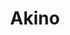 ---
layout: place
title: Akino
permalink: /new-york/elmhurst/akino.html
stateAbbr: NY
stateName: New York
cityName: Elmhurst
seo:
  type: restaurant
  links: https://www.akinonewyork.com/
place_id: ChIJc6fmxaxfwokRnKatMHUC1PA
photos:
  - name: >-
      places/ChIJc6fmxaxfwokRnKatMHUC1PA/photos/AeeoHcLUJh2PnLbqUfoQA-DdDe6xaA4ZTO7M1Ln8TYgEH8wPojWZfGGoQQev1cCAC3nZJ6TzANfU5R3OqNJqY1nFQHDfnmdsA57TCjmeK6xTsjlz4oHg6mXayvUIC6uFaP1uVBZjAV6KErTppne5e7FgNBvHWl26e4z0qU4KHXG2rQojL-VSdXWWRxmQWtxxzZrSWh6Rs_UAnIBkGlRF8aj7_V6InM221JhxEqcL2fbKmuz-vAmINfpbl6qcrAL36OH2HoYMRTIBWp3yEL2sTQoKGZSlwCuxpijsnb3ZWsUGOarJOnujBhourfVGBZMzLlaZbL1fJNsqWnpQxjm6aQdseGXnVR-dpk-883sRYZTDCvSPCxtDW5J0gNWohuLGXBLh0oxD1kDQfGhvK_8rhO-3glRpNtuhJH61qdJdLOaFB8KR0uI
    widthPx: 4032
    heightPx: 3024
    authorAttributions:
      - displayName: Han Thu
        uri: https://maps.google.com/maps/contrib/106119741715819873611
        photoUri: >-
          https://lh3.googleusercontent.com/a-/ALV-UjXBOnl6ngk4C_qXeR6YUe7rcGZVAOd8t90RfOrYsI1yBnZrrnvg-Q=s100-p-k-no-mo
    flagContentUri: >-
      https://www.google.com/local/imagery/report/?cb_client=maps_api_places.places_api&image_key=!1e10!2sCIHM0ogKEICAgICi44b01AE&hl=en-US
    googleMapsUri: >-
      https://www.google.com/maps/place//data=!3m4!1e2!3m2!1sCIHM0ogKEICAgICi44b01AE!2e10!4m2!3m1!1s0x89c25facc5e6a773:0xf0d4027530ada69c
  - name: >-
      places/ChIJc6fmxaxfwokRnKatMHUC1PA/photos/AeeoHcIOjFwl1esO1eAXcRGzgiZukQ58NTNu4wLPJyhivEirhK9nT04_Dzi3jAx0s4H92Dv1jCAsy8-hBLJBQ0V4i3ch0CP4I9VJohu_VpRDR81877AtxvAZxbxHkt9UnYYSV5yipQ5zEVGz3zxV4b-Spu6WrivcElbLamRj4rOYqEaED-T2O-8ku9FxcINBYPG6XhTa9gUrpBBusyssVGY1HGkf7-36E-Gqcel4T7QpftXME1pYVdB7p_PPlSVEId-MQ9Oqu6C08Gq4rwlwI7uCluQqBNDxCc_LfiZOFrmQjR2EWg
    widthPx: 1000
    heightPx: 750
    authorAttributions:
      - displayName: Akino
        uri: https://maps.google.com/maps/contrib/102034561832410557527
        photoUri: >-
          https://lh3.googleusercontent.com/a-/ALV-UjXydb1Q6RgjOv5-dbptNiqSLr6QTjhtD-VnlSKTf6_PgESFnjo=s100-p-k-no-mo
    flagContentUri: >-
      https://www.google.com/local/imagery/report/?cb_client=maps_api_places.places_api&image_key=!1e10!2sAF1QipNz7CM9NaFbXaGE5YNXZ3rVa-OK4-BdrzJrT8ES&hl=en-US
    googleMapsUri: >-
      https://www.google.com/maps/place//data=!3m4!1e2!3m2!1sAF1QipNz7CM9NaFbXaGE5YNXZ3rVa-OK4-BdrzJrT8ES!2e10!4m2!3m1!1s0x89c25facc5e6a773:0xf0d4027530ada69c
  - name: >-
      places/ChIJc6fmxaxfwokRnKatMHUC1PA/photos/AeeoHcIEvuWhRJP-1PK-BVrcfzq23cpIAn0Xs098GrMv4VCpVkIxypBbQkkS9bXjC2E2EIt1a8ePOo3kQ_LRHacuIUnw6BLW5Wy1BaQ70rtN_JgE5Xboh3eykLveWK49SNp_-dKh4ikSB-82Y_BmrxE1pF1yJ27BHqIp5CmOzuM1fcyJRubo_LsIzd1wQFh8I8twLg1YlALh5aFH6TyC0xQZuVgI0IyLsNk0EDOet-nPklZ_s0ZFEkSrQuQerueW07jhcxVDTOkXFQw67MV8geb8Oi5CdxtJHm0YWNg6t0B_mfQi6LME3m2d0pSyyBzjoG-lVTrIHQdf_R1352a4HOa93L0-lQd1NuZftG9zt6CAPiylD2STY5CB33AzZJuQiEngCYnNDFq_iVZDb-AtVT1bFVUOyXWvlH8sxTmy0RDffaXRxw
    widthPx: 4800
    heightPx: 3200
    authorAttributions:
      - displayName: Howard Stark
        uri: https://maps.google.com/maps/contrib/107156480493865660091
        photoUri: >-
          https://lh3.googleusercontent.com/a-/ALV-UjW5PixKMFpRnIEUuw4V3EXMF56LYYJgCDeDl3IlBndl7zYpVO8=s100-p-k-no-mo
    flagContentUri: >-
      https://www.google.com/local/imagery/report/?cb_client=maps_api_places.places_api&image_key=!1e10!2sCIHM0ogKEICAgMDInMDXaA&hl=en-US
    googleMapsUri: >-
      https://www.google.com/maps/place//data=!3m4!1e2!3m2!1sCIHM0ogKEICAgMDInMDXaA!2e10!4m2!3m1!1s0x89c25facc5e6a773:0xf0d4027530ada69c
  - name: >-
      places/ChIJc6fmxaxfwokRnKatMHUC1PA/photos/AeeoHcJeZLg3tu_kJ4pn4b7MV8Y6zpbG7NiutKPKb4TmHZUdyrMTpCCJLINl17R0uwCvxGKD-zKWNGUD2tO_A7S0X9yhpAQa3DZ0SgOqA56kDIEZua-GhoAIE5DfF6l1tsDE6-YvSxZDTJniSkDJRxmeXoc8M1BAQqAPzpDD17ze9mw_ZHSIgLoYuVp4vJl-obBO_4vX6lWpX4IgO-wCDtPPe2vzWPQU9QL8wn8Ftta2CkIwUMl18jmJoKIpcexVaqUc79rtMeFGylsKJxNNp7RuwmOE8_LMODNA0b-swsbXevOQIJ86dKJqJ3KT7i_rzGxEEWTZhQMpvvDpRdA30HA47mx4pN41EXFPktR_qVYeV2z1xBl3kunIfddkX5s3ngkSh6pVaABtwBPdoErqdPuq47FI__KlNRK7fa2hPh8osq0sHQ
    widthPx: 3024
    heightPx: 4032
    authorAttributions:
      - displayName: Lana Li
        uri: https://maps.google.com/maps/contrib/102423927056822325573
        photoUri: >-
          https://lh3.googleusercontent.com/a-/ALV-UjWVCU1RBrszSarxBMB20injN4T8_TQsH_WbDeN3NdNZc8jGn4l--g=s100-p-k-no-mo
    flagContentUri: >-
      https://www.google.com/local/imagery/report/?cb_client=maps_api_places.places_api&image_key=!1e10!2sCIHM0ogKEICAgMDIxIKVUw&hl=en-US
    googleMapsUri: >-
      https://www.google.com/maps/place//data=!3m4!1e2!3m2!1sCIHM0ogKEICAgMDIxIKVUw!2e10!4m2!3m1!1s0x89c25facc5e6a773:0xf0d4027530ada69c
  - name: >-
      places/ChIJc6fmxaxfwokRnKatMHUC1PA/photos/AeeoHcJIlMse6HNvo7S9S5P9Dm2YH3DWr0TcNI-2wpKXMjMJlBB5iwSg2ni7BOXPcz23MOZ-RATvpg1pkFWL32KMAvkIXXPvqs57bH8u39xcht9cWRwoIJtDbyrduz3WMIPN44TywRAd0Q-_Vaf0qHkapUTyMzd55nTnaLY8C11hlGWtwJeQH0IxfcbMr4HtBV6ieFYaI6J5x4LnDK-IBZeRUOxhBl42cCaW-qFS5_UzHbFLndRDxy6mrX0trKn8Ea6Da9ak7QiqfUeDhXLgQFPF_tHc57CfcUkDGQSiLknCnk6zfv-PQc1FtKn8BfPcVCzfnIar4dagajaipm-LXax8eXKnI7pXjtTHNIMT2aJTBl8utzUJdXDSUM04omCxA11iIPrIDsW2NPhwrX5juPP8bxpO0h9OrRRIyyqaDuBpLUiHwQ
    widthPx: 3024
    heightPx: 4032
    authorAttributions:
      - displayName: Yvngumar
        uri: https://maps.google.com/maps/contrib/117741537574412396344
        photoUri: >-
          https://lh3.googleusercontent.com/a-/ALV-UjXD9lwzU-TUbUlB-aHjIB0-6IiRSX1a0ddcU680siv-0R9KtgEN7Q=s100-p-k-no-mo
    flagContentUri: >-
      https://www.google.com/local/imagery/report/?cb_client=maps_api_places.places_api&image_key=!1e10!2sCIHM0ogKEICAgMDIoNL8bg&hl=en-US
    googleMapsUri: >-
      https://www.google.com/maps/place//data=!3m4!1e2!3m2!1sCIHM0ogKEICAgMDIoNL8bg!2e10!4m2!3m1!1s0x89c25facc5e6a773:0xf0d4027530ada69c
  - name: >-
      places/ChIJc6fmxaxfwokRnKatMHUC1PA/photos/AeeoHcKLPu489sXgWM-IZge1IRVjBCd-aMb9rP23kVtn8kFjbTuJf4g2aMNwoJxlI0Cc8YvH3IO4w8YS23MHmeQCAtREHsyRavVJZMT_3Paiff7Va4UxElhJvlF2iryyHknJn9zCKaYWa-UdQzKiyfvmAcVouEuaTaWA4MZDNH8ItdsEPp7rL7whZVZcx57coemsS91VvWldZegaOZLKDmEubmBPdB5-v5WXAUo9c_Bd--eCBS4Wg9bmUq8f0pfqp_s06O42WMV4il4AFgVuUFKEdWhjx4DP3C_xnEKlPqkl1Pyi44SjLaIlYBsUccA2tvB9Ubm3VqY1FwmCZMW0QVRzcK6PMpIcepaciFhwu3Pd9k7DFQRZLz0sP-4jkrPuzSsFyiLsNh7X-RvtXEw11EnI2db_NWUuPSuHZDwPfjH2PzE-Fh1z
    widthPx: 3600
    heightPx: 4800
    authorAttributions:
      - displayName: Jutachon Bootsabong (Milk)
        uri: https://maps.google.com/maps/contrib/115046532451350571055
        photoUri: >-
          https://lh3.googleusercontent.com/a-/ALV-UjVrO-VWC4Wa-itqBNRq2HyKa8fpdJQhVBc5htJ0DMYygCy27BPy2w=s100-p-k-no-mo
    flagContentUri: >-
      https://www.google.com/local/imagery/report/?cb_client=maps_api_places.places_api&image_key=!1e10!2sCIHM0ogKEICAgIDD9NS09wE&hl=en-US
    googleMapsUri: >-
      https://www.google.com/maps/place//data=!3m4!1e2!3m2!1sCIHM0ogKEICAgIDD9NS09wE!2e10!4m2!3m1!1s0x89c25facc5e6a773:0xf0d4027530ada69c
  - name: >-
      places/ChIJc6fmxaxfwokRnKatMHUC1PA/photos/AeeoHcKZzdqTn5xI2yVQzQ4oXYwB8mUev-5h0UKCdOv46IXYen-vVZRGF8Ce7-1VYAcjhjVHGdhX5osC1Q1VMw8wCtkp-3nkRJGP9epQSvNxodOqse_MeeehBySY05gGft09GNBwqgKA0VDVc-6IHIpFAkgFkymhGHxP7bM3M4fVhLqqIgk5f_CMxMJaEJevdtR45QglgjplEMPb_3WhUYzOkHyjOdPTAbPe8LhV9bsYJrbRTSZyGrDjk65Mi8cCKNjWjHiPUvm_vBIrTAdxBtYkzJ96M57l9QQXFt8zN9b94GFtAiUvqwBC9MDNb0BvnCYoSjnNQRlKR8jVo90LmPE9PAIgnmJ3Zn8tknJU-Jb4y_C0Y722fRLQywjUkeSaqUY1a6jCQfECvz3r5ItwXohZ_ne45jtiIv3H3Z-7lUK4__-HYQ
    widthPx: 4800
    heightPx: 3600
    authorAttributions:
      - displayName: Yuy Buakaewy
        uri: https://maps.google.com/maps/contrib/107756063560157493099
        photoUri: >-
          https://lh3.googleusercontent.com/a-/ALV-UjWNaYQ86QsuriMfyiJ80pGxHozF1C5SgXs6xMj2MlnPlcvfpiOelg=s100-p-k-no-mo
    flagContentUri: >-
      https://www.google.com/local/imagery/report/?cb_client=maps_api_places.places_api&image_key=!1e10!2sCIHM0ogKEICAgIC7qO7tPQ&hl=en-US
    googleMapsUri: >-
      https://www.google.com/maps/place//data=!3m4!1e2!3m2!1sCIHM0ogKEICAgIC7qO7tPQ!2e10!4m2!3m1!1s0x89c25facc5e6a773:0xf0d4027530ada69c
  - name: >-
      places/ChIJc6fmxaxfwokRnKatMHUC1PA/photos/AeeoHcLp1Tixriv2BUZGznHdB9WAQMZ7Xce2fF1PCk8WsVcVcrBjGngpyD8zVG57r5ssIGypJ1etW2J2pKIs98FarkQJTuUrW3J83Ls4yx-8a33xzLOzNQ7hgj8WqZgOPPeDkry5fppdI8iki8Vwwix5pBqpJUQrAR0Gm5FKistoG6JnImUVnRq2tgZBUdAWZddIAZlGqwCqmb0kXxEw16__bMhirRXdArD4FxloMp6oLWqUGe-iBLhNE7iUFJ_a-BRFy72KaUgw_9JaODFciCy57MUutFukbj5lPf0Jnoot16nPBAjmH3pmdzTq3-Ph3jo2MEp1eZOKrlRIf8UuU37nmFCH3wcV1GAynzq93Qgs3kKDR8gpIvAxbHPRxHFhdAhn_0ouO42oZTIwjCvQr8ENMseDlfcYvwv45kiwyx_KWymRPa4t
    widthPx: 3024
    heightPx: 4032
    authorAttributions:
      - displayName: ench4rm
        uri: https://maps.google.com/maps/contrib/106993724562760837895
        photoUri: >-
          https://lh3.googleusercontent.com/a/ACg8ocJehKOoorzmNOMSfqEPWXSaOk2Ufal0jcJSTD7BX8rguiC3k3w=s100-p-k-no-mo
    flagContentUri: >-
      https://www.google.com/local/imagery/report/?cb_client=maps_api_places.places_api&image_key=!1e10!2sCIHM0ogKEICAgIDb4-iOhQE&hl=en-US
    googleMapsUri: >-
      https://www.google.com/maps/place//data=!3m4!1e2!3m2!1sCIHM0ogKEICAgIDb4-iOhQE!2e10!4m2!3m1!1s0x89c25facc5e6a773:0xf0d4027530ada69c
  - name: >-
      places/ChIJc6fmxaxfwokRnKatMHUC1PA/photos/AeeoHcKgBwXypWmuHTpWJX4wMPp1mw5lGTzH0gCZCiIlKTePA6-6GOBFn40zIilIcqWs_FKy4rHL4qtZ5vB1F-DrGE-iMZMYidwssHgU2XeL2pD4oovDuUyjmL83dW_FaR7Vc0x7IK5L_GUWONyVbG6BmGdAeoljMhV9yJ2v5_f6IMoL5zcU000YoSi_rKDneTxpRZqG6Ss4pcLBQUQ0SIhzf_rbiwQAF7zRa4ernnX38cEGIBzGyirTaLQs_-BQRLllubWdAJaxSvpiVnMtogF4IZZnAqhAD2EMC89tKcr-eGR3LCu7Iuv-huxBrUTpIMhfQ6JoT1l1Y2ksNGJhF2Zt_SKxsGc09T_atZVtXdZ7HYIN50nrl3mrJinXxd0mUio6Oevtk9l3L0zTElo3Z57TlgJqwxsgb0ycKJBcvl-nOZei_Q
    widthPx: 4032
    heightPx: 3024
    authorAttributions:
      - displayName: Li Lin
        uri: https://maps.google.com/maps/contrib/118188010787230085978
        photoUri: >-
          https://lh3.googleusercontent.com/a-/ALV-UjXY9xLPzQsaGaIhzK7_N5WMwobSCvDHivg0jbV5j1uZSeXqUJch=s100-p-k-no-mo
    flagContentUri: >-
      https://www.google.com/local/imagery/report/?cb_client=maps_api_places.places_api&image_key=!1e10!2sCIHM0ogKEICAgICrqKmUBw&hl=en-US
    googleMapsUri: >-
      https://www.google.com/maps/place//data=!3m4!1e2!3m2!1sCIHM0ogKEICAgICrqKmUBw!2e10!4m2!3m1!1s0x89c25facc5e6a773:0xf0d4027530ada69c
  - name: >-
      places/ChIJc6fmxaxfwokRnKatMHUC1PA/photos/AeeoHcJYFTtv_Oudn1mfNteYQYRqux0YirDsJUpIspPHGH4VLnISwprrlbCu-G-XlsG6KhuIvNm_pw8eVgUek1QEWDymPxnF0Qwcgq5VQuHS90kgtQfBWZVmZxxBH4CzKEBVJ5QjAQFkJqNb9OOn2RZTa7dZxIpntxJpkm3QU58WHgtmmYbCLGArbAq5CmCd1plB8djgBrhO1FfNbdqAA2W1SqnC-rXo0_eoeNjhr_czrP8QRaSRt1AI6fJphuaV28O4QYDFaxah-o1XETYC-LRs_7LmCLsoX7dILMzvqBh8C8zLQ1HUtKrakVQNmVHZ6p74OuH_ZcxgNdmI2_Vn5SgWssGCEUPjiUTH3xpcI2iU_DvRyPhDhiqsJi_w7gbDu07RQTnyC6Tlz3WIWGZVkC0FXccobPjCXLHSGKIZecZDas7tOwTM
    widthPx: 4001
    heightPx: 2661
    authorAttributions:
      - displayName: Li Lin
        uri: https://maps.google.com/maps/contrib/118188010787230085978
        photoUri: >-
          https://lh3.googleusercontent.com/a-/ALV-UjXY9xLPzQsaGaIhzK7_N5WMwobSCvDHivg0jbV5j1uZSeXqUJch=s100-p-k-no-mo
    flagContentUri: >-
      https://www.google.com/local/imagery/report/?cb_client=maps_api_places.places_api&image_key=!1e10!2sCIHM0ogKEICAgICrqKmUxwE&hl=en-US
    googleMapsUri: >-
      https://www.google.com/maps/place//data=!3m4!1e2!3m2!1sCIHM0ogKEICAgICrqKmUxwE!2e10!4m2!3m1!1s0x89c25facc5e6a773:0xf0d4027530ada69c
address: 82-80 Broadway, Elmhurst, NY 11373, USA
street: 82-80 Broadway
city: Elmhurst
state: NY
zip: '11373'
country: USA
neighborhood: Elmhurst
latitude: '40.741191'
longitude: '-73.881393'
accessibility_options:
  wheelchairAccessibleParking: true
  wheelchairAccessibleEntrance: true
  wheelchairAccessibleRestroom: true
  wheelchairAccessibleSeating: true
business_status: OPERATIONAL
name: Akino
google_maps_links:
  directionsUri: >-
    https://www.google.com/maps/dir//''/data=!4m7!4m6!1m1!4e2!1m2!1m1!1s0x89c25facc5e6a773:0xf0d4027530ada69c!3e0
  placeUri: https://maps.google.com/?cid=17353497966516479644
  writeAReviewUri: >-
    https://www.google.com/maps/place//data=!4m3!3m2!1s0x89c25facc5e6a773:0xf0d4027530ada69c!12e1
  reviewsUri: >-
    https://www.google.com/maps/place//data=!4m4!3m3!1s0x89c25facc5e6a773:0xf0d4027530ada69c!9m1!1b1
  photosUri: >-
    https://www.google.com/maps/place//data=!4m3!3m2!1s0x89c25facc5e6a773:0xf0d4027530ada69c!10e5
primary_type: Sushi Restaurant
opening_hours:
  regular: null
  current: null
secondary_opening_hours:
  regular:
    weekdayDescriptions: null
    type: null
  current:
    weekdayDescriptions: null
    type: null
phone: (718) 779-8280
price_level: PRICE_LEVEL_MODERATE
price_range: $30 &ndash; $50
rating: '4.3'
rating_count: 0
website: https://www.akinonewyork.com/
description: >-
  Discover Akino in Elmhurst, NY$$$Akino in Elmhurst, NY, stands out as a
  welcoming Japanese restaurant known for its all-you-can-eat sushi options and
  a diverse array of Asian-inspired dishes, perfect for casual dining or quick
  takeout. The spot features a modern, industrial-style dining room that
  combines comfort with accessibility, including wheelchair-friendly entrances
  and seating for an inclusive experience. Fresh ingredients shine through in
  their extensive menu, highlighting high-quality sushi rolls and other
  favorites like udon and donburi that appeal to those seeking authentic flavors
  in a relaxed setting. This sushi restaurant near Elmhurst also offers
  convenient dine-in or takeout services, making it a go-to choice for anyone
  exploring top-rated Japanese places in the area.
generative_summary: >-
  Discover Akino in Elmhurst, NY$$$Akino in Elmhurst, NY, stands out as a
  welcoming Japanese restaurant known for its all-you-can-eat sushi options and
  a diverse array of Asian-inspired dishes, perfect for casual dining or quick
  takeout. The spot features a modern, industrial-style dining room that
  combines comfort with accessibility, including wheelchair-friendly entrances
  and seating for an inclusive experience. Fresh ingredients shine through in
  their extensive menu, highlighting high-quality sushi rolls and other
  favorites like udon and donburi that appeal to those seeking authentic flavors
  in a relaxed setting. This sushi restaurant near Elmhurst also offers
  convenient dine-in or takeout services, making it a go-to choice for anyone
  exploring top-rated Japanese places in the area.
generative_disclosure: Summarized by AI using the Grok-3-Mini model.
reviews:
  - name: >-
      places/ChIJc6fmxaxfwokRnKatMHUC1PA/reviews/ChdDSUhNMG9nS0VJQ0FnTUR3bGE3LXV3RRAB
    relativePublishTimeDescription: 2 weeks ago
    rating: 4
    text:
      text: >-
        Recently came back here with my friend and honestly, you can’t ask for
        more it’s super delicious. The fish seems fresh and you can see the
        sushi chef’s right there cutting and slicing everything. I’d say the
        portions for the appetizers and stuff on the menu are kind of small but
        it makes sense. Our waiter attended us maybe once or twice but I like
        that since we don’t have to be interrupted. Overall, it’s such a nice
        place. I think it could be a little more affordable, but you can’t
        really beat the price when it comes to 2025.
      languageCode: en
    originalText:
      text: >-
        Recently came back here with my friend and honestly, you can’t ask for
        more it’s super delicious. The fish seems fresh and you can see the
        sushi chef’s right there cutting and slicing everything. I’d say the
        portions for the appetizers and stuff on the menu are kind of small but
        it makes sense. Our waiter attended us maybe once or twice but I like
        that since we don’t have to be interrupted. Overall, it’s such a nice
        place. I think it could be a little more affordable, but you can’t
        really beat the price when it comes to 2025.
      languageCode: en
    authorAttribution:
      displayName: Danielle Sato
      uri: https://www.google.com/maps/contrib/109805133016795875350/reviews
      photoUri: >-
        https://lh3.googleusercontent.com/a-/ALV-UjWaeA3Z0PpphxlFbrmB1xglzl3Jiv_1fTTEl4PlxFfJkjjEiQg=s128-c0x00000000-cc-rp-mo-ba3
    publishTime: '2025-03-27T08:39:02.489825Z'
    flagContentUri: >-
      https://www.google.com/local/review/rap/report?postId=ChdDSUhNMG9nS0VJQ0FnTUR3bGE3LXV3RRAB&d=17924085&t=1
    googleMapsUri: >-
      https://www.google.com/maps/reviews/data=!4m6!14m5!1m4!2m3!1sChdDSUhNMG9nS0VJQ0FnTUR3bGE3LXV3RRAB!2m1!1s0x89c25facc5e6a773:0xf0d4027530ada69c
  - name: >-
      places/ChIJc6fmxaxfwokRnKatMHUC1PA/reviews/ChdDSUhNMG9nS0VJQ0FnTURRamZPdjl3RRAB
    relativePublishTimeDescription: a month ago
    rating: 4
    text:
      text: >-
        I’ve came here several times when Akino had the outdoor seating in the
        parking lot and also experienced the indoor seating. The outdoor seating
        was a bit uncomfortable, so glad they got rid of it.


        The service has been pretty good. I’ve never had an issue except for the
        time I found something in my water and asked for a new one. The food
        itself is good! I love the variety of menu items and no limit on sashimi
        is great.


        This is one of the only two Japanese spots I go to in the area. I would
        recommend this spot to anyone visiting Elmhurst or craving for sushi and
        sashimi or even for a special occasion.
      languageCode: en
    originalText:
      text: >-
        I’ve came here several times when Akino had the outdoor seating in the
        parking lot and also experienced the indoor seating. The outdoor seating
        was a bit uncomfortable, so glad they got rid of it.


        The service has been pretty good. I’ve never had an issue except for the
        time I found something in my water and asked for a new one. The food
        itself is good! I love the variety of menu items and no limit on sashimi
        is great.


        This is one of the only two Japanese spots I go to in the area. I would
        recommend this spot to anyone visiting Elmhurst or craving for sushi and
        sashimi or even for a special occasion.
      languageCode: en
    authorAttribution:
      displayName: Jessica Deng
      uri: https://www.google.com/maps/contrib/108131938939792542236/reviews
      photoUri: >-
        https://lh3.googleusercontent.com/a-/ALV-UjWbozhrJNd86RIfBd0tXgQAQTu9TwfAwoq7F3lqs9mR8BPt9yYK7g=s128-c0x00000000-cc-rp-mo-ba3
    publishTime: '2025-03-13T00:27:10.188334Z'
    flagContentUri: >-
      https://www.google.com/local/review/rap/report?postId=ChdDSUhNMG9nS0VJQ0FnTURRamZPdjl3RRAB&d=17924085&t=1
    googleMapsUri: >-
      https://www.google.com/maps/reviews/data=!4m6!14m5!1m4!2m3!1sChdDSUhNMG9nS0VJQ0FnTURRamZPdjl3RRAB!2m1!1s0x89c25facc5e6a773:0xf0d4027530ada69c
  - name: >-
      places/ChIJc6fmxaxfwokRnKatMHUC1PA/reviews/ChdDSUhNMG9nS0VJQ0FnTURJb05MOHpnRRAB
    relativePublishTimeDescription: a week ago
    rating: 3
    text:
      text: >-
        There are a couple reasons why I rated this place so low. Mainly just
        centered on pricing alone. For nearly $50!! which is what you have to
        pay for if you want the buffet special you get access to their entire
        list of sushi rolls which they have plenty of options which I will give
        them added points for variety on the menu. Their takeout boxes are crazy
        priced as in you can get a few signature rolls or so for their least
        price which would be close to $25 and trust me you won’t be filled on
        that. If you waste any food they will add that to your bill depending on
        what was ordered specifically and what quantity. If you want to take any
        leftovers home I believe it would $20 to your bill as well. They add
        gratuity as not a tip but a mandatory payment on your bill. The place is
        also kind of squished together as in not much place to bring your family
        or group of friends if you want to dine in since it’s always busy. There
        are a handful of people cooking and working the joint so at least the
        wait time is not bad 5-10 mins tops depending on what you ordered. You
        have to circle everything you want on a menu before you order and be
        careful as in buffets you tend to fill up much faster then anticipated.
        Circle a few things you can handle eating so you avoid any extra fees
        and if you want to eat more you can do so by asking for another menu.
        They do have soju as well as some drinks on the bar.
      languageCode: en
    originalText:
      text: >-
        There are a couple reasons why I rated this place so low. Mainly just
        centered on pricing alone. For nearly $50!! which is what you have to
        pay for if you want the buffet special you get access to their entire
        list of sushi rolls which they have plenty of options which I will give
        them added points for variety on the menu. Their takeout boxes are crazy
        priced as in you can get a few signature rolls or so for their least
        price which would be close to $25 and trust me you won’t be filled on
        that. If you waste any food they will add that to your bill depending on
        what was ordered specifically and what quantity. If you want to take any
        leftovers home I believe it would $20 to your bill as well. They add
        gratuity as not a tip but a mandatory payment on your bill. The place is
        also kind of squished together as in not much place to bring your family
        or group of friends if you want to dine in since it’s always busy. There
        are a handful of people cooking and working the joint so at least the
        wait time is not bad 5-10 mins tops depending on what you ordered. You
        have to circle everything you want on a menu before you order and be
        careful as in buffets you tend to fill up much faster then anticipated.
        Circle a few things you can handle eating so you avoid any extra fees
        and if you want to eat more you can do so by asking for another menu.
        They do have soju as well as some drinks on the bar.
      languageCode: en
    authorAttribution:
      displayName: Yvngumar
      uri: https://www.google.com/maps/contrib/117741537574412396344/reviews
      photoUri: >-
        https://lh3.googleusercontent.com/a-/ALV-UjXD9lwzU-TUbUlB-aHjIB0-6IiRSX1a0ddcU680siv-0R9KtgEN7Q=s128-c0x00000000-cc-rp-mo-ba4
    publishTime: '2025-04-06T04:58:42.501232Z'
    flagContentUri: >-
      https://www.google.com/local/review/rap/report?postId=ChdDSUhNMG9nS0VJQ0FnTURJb05MOHpnRRAB&d=17924085&t=1
    googleMapsUri: >-
      https://www.google.com/maps/reviews/data=!4m6!14m5!1m4!2m3!1sChdDSUhNMG9nS0VJQ0FnTURJb05MOHpnRRAB!2m1!1s0x89c25facc5e6a773:0xf0d4027530ada69c
  - name: >-
      places/ChIJc6fmxaxfwokRnKatMHUC1PA/reviews/ChZDSUhNMG9nS0VJQ0FnTUNBMnZ6blRREAE
    relativePublishTimeDescription: 2 months ago
    rating: 5
    text:
      text: >-
        Took the boys out tonight for some of the best sushi in NYC! Akino
        (82-80 Broadway, Elmhurst, NY 11373)We went here at around 5PM and the
        place was very busy for early dinner. I can imagine how busy this place
        can get during the weekends

        The sushi was so good and their dinner menu

        included unlimited sashimi. My sons loved everything from the soup,the
        rolls, tempura, and sashimi. Go with a big group so

        you get to try more things. I went mainly for the

        sashimi salmon and it is out of this world. Great quality fish and
        fresh. It is where every meal is a journey of flavor and culture. Highly
        Recommended! #akino #Queens
      languageCode: en
    originalText:
      text: >-
        Took the boys out tonight for some of the best sushi in NYC! Akino
        (82-80 Broadway, Elmhurst, NY 11373)We went here at around 5PM and the
        place was very busy for early dinner. I can imagine how busy this place
        can get during the weekends

        The sushi was so good and their dinner menu

        included unlimited sashimi. My sons loved everything from the soup,the
        rolls, tempura, and sashimi. Go with a big group so

        you get to try more things. I went mainly for the

        sashimi salmon and it is out of this world. Great quality fish and
        fresh. It is where every meal is a journey of flavor and culture. Highly
        Recommended! #akino #Queens
      languageCode: en
    authorAttribution:
      displayName: Eric Helferich
      uri: https://www.google.com/maps/contrib/103044406618663302299/reviews
      photoUri: >-
        https://lh3.googleusercontent.com/a/ACg8ocIzHISkYkHWptQoQ_ffRzvWyfhvQIdc4J5qLPV1e4htDAa91Q=s128-c0x00000000-cc-rp-mo-ba4
    publishTime: '2025-01-31T04:00:31.300277Z'
    flagContentUri: >-
      https://www.google.com/local/review/rap/report?postId=ChZDSUhNMG9nS0VJQ0FnTUNBMnZ6blRREAE&d=17924085&t=1
    googleMapsUri: >-
      https://www.google.com/maps/reviews/data=!4m6!14m5!1m4!2m3!1sChZDSUhNMG9nS0VJQ0FnTUNBMnZ6blRREAE!2m1!1s0x89c25facc5e6a773:0xf0d4027530ada69c
  - name: >-
      places/ChIJc6fmxaxfwokRnKatMHUC1PA/reviews/ChZDSUhNMG9nS0VJQ0FnTUNJNktQb0RBEAE
    relativePublishTimeDescription: 2 weeks ago
    rating: 5
    text:
      text: >-
        Made reservations in advance for a party of 8 on a Saturday evening. Our
        table was ready as we got there and they have a time limit of 2 hrs.
        Very efficient AYCE ordering system, where you write down the number of
        plates you want for each respective item. We HAD to get their sashimi
        pieces, which were thinly sliced and very fresh! We DOWNED the platter
        in 10 min LOL Reasonably priced AYCE prices for lunch + dinner as well,
        considering their quality.


        Service is great as well! They also have a newly built section, which
        was bright and clean. Highly recommend if you're in the Elmhurst area,
        but be sure to make reservations in advance as it's a very popular spot!
      languageCode: en
    originalText:
      text: >-
        Made reservations in advance for a party of 8 on a Saturday evening. Our
        table was ready as we got there and they have a time limit of 2 hrs.
        Very efficient AYCE ordering system, where you write down the number of
        plates you want for each respective item. We HAD to get their sashimi
        pieces, which were thinly sliced and very fresh! We DOWNED the platter
        in 10 min LOL Reasonably priced AYCE prices for lunch + dinner as well,
        considering their quality.


        Service is great as well! They also have a newly built section, which
        was bright and clean. Highly recommend if you're in the Elmhurst area,
        but be sure to make reservations in advance as it's a very popular spot!
      languageCode: en
    authorAttribution:
      displayName: Veronica Leong
      uri: https://www.google.com/maps/contrib/106224111647418737820/reviews
      photoUri: >-
        https://lh3.googleusercontent.com/a-/ALV-UjVL6-6ckNbPO7pb_Bisfjmo22YgNuPqnLehpCYgMPEweXiGjy-9=s128-c0x00000000-cc-rp-mo-ba4
    publishTime: '2025-03-29T23:21:53.683046Z'
    flagContentUri: >-
      https://www.google.com/local/review/rap/report?postId=ChZDSUhNMG9nS0VJQ0FnTUNJNktQb0RBEAE&d=17924085&t=1
    googleMapsUri: >-
      https://www.google.com/maps/reviews/data=!4m6!14m5!1m4!2m3!1sChZDSUhNMG9nS0VJQ0FnTUNJNktQb0RBEAE!2m1!1s0x89c25facc5e6a773:0xf0d4027530ada69c
review_summary: >-
  What Customers Are Buzzing About$$$Folks heading to this sushi spot often
  praise the fresh and varied selections, with unlimited sashimi standing out as
  a real crowd-pleaser for satisfying cravings without limits. Many appreciate
  the efficient service and solid value, especially for groups looking to dive
  into a mix of rolls, tempura, and other Japanese favorites during lunch or
  dinner. While some mention that portions can feel on the smaller side and
  prices add up quickly, the overall vibe keeps things enjoyable and worth the
  visit for quality eats. It's a popular pick for anyone searching for reliable
  sushi restaurants nearby, with quick turnaround times helping to make meals
  feel seamless and fun. All in all, this place delivers a solid experience that
  leaves most diners happy and ready to recommend it for a casual night out.
review_disclosure: Summarized by AI using the Grok-3-Mini model.
parking_options:
  freeParkingLot: true
  freeStreetParking: true
  valetParking: false
payment_options:
  acceptsCreditCards: true
  acceptsDebitCards: true
  acceptsCashOnly: false
  acceptsNfc: true
allow_dogs: null
curbside_pickup: null
delivery: true
dine_in: true
good_for_children: true
good_for_groups: true
good_for_sports: false
live_music: false
menu_for_children: false
outdoor_seating: null
reservable: true
restroom: true
serves_beer: true
serves_breakfast: false
serves_brunch: false
serves_cocktails: null
serves_coffee: false
serves_dinner: true
serves_dessert: true
serves_lunch: true
serves_vegetarian_food: false
serves_wine: true
takeout: true
update_category: pro
places_description: >-
  An extensive menu of causal Japanese udon, donburi, & sushi in a modern,
  industrial dining room.

---
